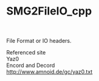 # SMG2FileIO_cpp<br><br>
File Format or IO headers.<br>

Referenced site<br>
Yaz0<br>
    Encord and Decord<br>
    http://www.amnoid.de/gc/yaz0.txt